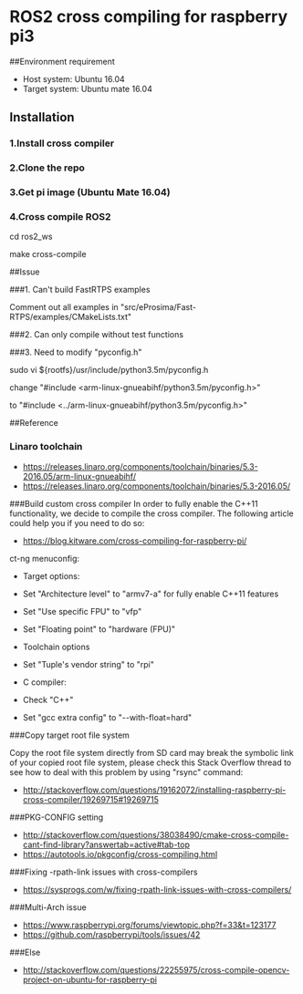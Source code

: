 # ROS2 cross compiling for raspberry pi3

##Environment requirement
* Host system: Ubuntu 16.04
* Target system: Ubuntu mate 16.04

## Installation

### 1.Install cross compiler
### 2.Clone the repo
### 3.Get pi image (Ubuntu Mate 16.04)
### 4.Cross compile ROS2

cd ros2_ws

make cross-compile

##Issue

###1. Can't build FastRTPS examples

Comment out all examples in "src/eProsima/Fast-RTPS/examples/CMakeLists.txt"

###2. Can only compile without test functions

###3. Need to modify "pyconfig.h"

sudo vi ${rootfs}/usr/include/python3.5m/pyconfig.h

change "#include <arm-linux-gnueabihf/python3.5m/pyconfig.h>"

to "#include <../arm-linux-gnueabihf/python3.5m/pyconfig.h>"

##Reference

### Linaro toolchain

* https://releases.linaro.org/components/toolchain/binaries/5.3-2016.05/arm-linux-gnueabihf/
* https://releases.linaro.org/components/toolchain/binaries/5.3-2016.05/

###Build custom cross compiler
In order to fully enable the C++11 functionality, we decide to compile the cross compiler. The following article could help you if you need to do so: 

* https://blog.kitware.com/cross-compiling-for-raspberry-pi/

ct-ng menuconfig:

* Target options: 
 * Set "Architecture level" to "armv7-a" for fully enable C++11 features
 * Set "Use specific FPU" to "vfp"
 * Set "Floating point" to "hardware (FPU)"

* Toolchain options
 * Set "Tuple's vendor string" to "rpi"

* C compiler:
 * Check "C++"
 * Set "gcc extra config" to "--with-float=hard"


###Copy target root file system

Copy the root file system directly from SD card may break the symbolic link of your copied root file system, please check this Stack Overflow thread to see how to deal with this problem by using "rsync" command:

* http://stackoverflow.com/questions/19162072/installing-raspberry-pi-cross-compiler/19269715#19269715

###PKG-CONFIG setting

* http://stackoverflow.com/questions/38038490/cmake-cross-compile-cant-find-library?answertab=active#tab-top 
* https://autotools.io/pkgconfig/cross-compiling.html

###Fixing -rpath-link issues with cross-compilers

* https://sysprogs.com/w/fixing-rpath-link-issues-with-cross-compilers/

###Multi-Arch issue

* https://www.raspberrypi.org/forums/viewtopic.php?f=33&t=123177
* https://github.com/raspberrypi/tools/issues/42

###Else

* http://stackoverflow.com/questions/22255975/cross-compile-opencv-project-on-ubuntu-for-raspberry-pi
